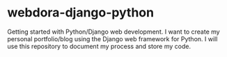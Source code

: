 # webdora-django-python
Getting started with Python/Django web development. I want to create my personal portfolio/blog using the Django web framework for Python. I will use this repository to document my process and store my code.
